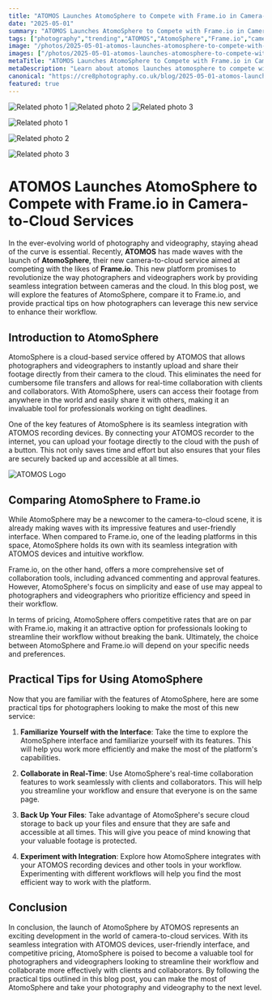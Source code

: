 ```yaml
---
title: "ATOMOS Launches AtomoSphere to Compete with Frame.io in Camera-to-Cloud Services"
date: "2025-05-01"
summary: "ATOMOS Launches AtomoSphere to Compete with Frame.io in Camera-to-Cloud Services - A trending topic in photography."
tags: ["photography","trending","ATOMOS","AtomoSphere","Frame.io","camera-to-cloud services","videography","collaboration tools","cloud storage","workflow","integration"]
image: "/photos/2025-05-01-atomos-launches-atomosphere-to-compete-with-frame-io-in-camera-to-cloud-services-1.jpg"
images: ["/photos/2025-05-01-atomos-launches-atomosphere-to-compete-with-frame-io-in-camera-to-cloud-services-1.jpg","/photos/2025-05-01-atomos-launches-atomosphere-to-compete-with-frame-io-in-camera-to-cloud-services-2.jpg","/photos/2025-05-01-atomos-launches-atomosphere-to-compete-with-frame-io-in-camera-to-cloud-services-3.jpg"]
metaTitle: "ATOMOS Launches AtomoSphere to Compete with Frame.io in Camera-to-Cloud Services | cre8 Photography"
metaDescription: "Learn about atomos launches atomosphere to compete with frame.io in camera-to-cloud services in photography with practical tips and insights."
canonical: "https://cre8photography.co.uk/blog/2025-05-01-atomos-launches-atomosphere-to-compete-with-frame-io-in-camera-to-cloud-services"
featured: true
---
```


<!-- Gallery as HTML -->

<div class="grid grid-cols-1 sm:grid-cols-2 md:grid-cols-3 gap-4">
  <img src="/photos/2025-05-01-atomos-launches-atomosphere-to-compete-with-frame-io-in-camera-to-cloud-services-1.jpg" alt="Related photo 1" class="w-full rounded-lg" />
<img src="/photos/2025-05-01-atomos-launches-atomosphere-to-compete-with-frame-io-in-camera-to-cloud-services-2.jpg" alt="Related photo 2" class="w-full rounded-lg" />
<img src="/photos/2025-05-01-atomos-launches-atomosphere-to-compete-with-frame-io-in-camera-to-cloud-services-3.jpg" alt="Related photo 3" class="w-full rounded-lg" />
</div>


<!-- Gallery as Markdown -->
![Related photo 1](/photos/2025-05-01-atomos-launches-atomosphere-to-compete-with-frame-io-in-camera-to-cloud-services-1.jpg)


![Related photo 2](/photos/2025-05-01-atomos-launches-atomosphere-to-compete-with-frame-io-in-camera-to-cloud-services-2.jpg)


![Related photo 3](/photos/2025-05-01-atomos-launches-atomosphere-to-compete-with-frame-io-in-camera-to-cloud-services-3.jpg)



# ATOMOS Launches AtomoSphere to Compete with Frame.io in Camera-to-Cloud Services

In the ever-evolving world of photography and videography, staying ahead of the curve is essential. Recently, **ATOMOS** has made waves with the launch of **AtomoSphere**, their new camera-to-cloud service aimed at competing with the likes of **Frame.io**. This new platform promises to revolutionize the way photographers and videographers work by providing seamless integration between cameras and the cloud. In this blog post, we will explore the features of AtomoSphere, compare it to Frame.io, and provide practical tips on how photographers can leverage this new service to enhance their workflow.

## Introduction to AtomoSphere

AtomoSphere is a cloud-based service offered by ATOMOS that allows photographers and videographers to instantly upload and share their footage directly from their camera to the cloud. This eliminates the need for cumbersome file transfers and allows for real-time collaboration with clients and collaborators. With AtomoSphere, users can access their footage from anywhere in the world and easily share it with others, making it an invaluable tool for professionals working on tight deadlines.

One of the key features of AtomoSphere is its seamless integration with ATOMOS recording devices. By connecting your ATOMOS recorder to the internet, you can upload your footage directly to the cloud with the push of a button. This not only saves time and effort but also ensures that your files are securely backed up and accessible at all times.

![ATOMOS Logo](/path/to/atomos_logo.png)

## Comparing AtomoSphere to Frame.io

While AtomoSphere may be a newcomer to the camera-to-cloud scene, it is already making waves with its impressive features and user-friendly interface. When compared to Frame.io, one of the leading platforms in this space, AtomoSphere holds its own with its seamless integration with ATOMOS devices and intuitive workflow. 

Frame.io, on the other hand, offers a more comprehensive set of collaboration tools, including advanced commenting and approval features. However, AtomoSphere's focus on simplicity and ease of use may appeal to photographers and videographers who prioritize efficiency and speed in their workflow.

In terms of pricing, AtomoSphere offers competitive rates that are on par with Frame.io, making it an attractive option for professionals looking to streamline their workflow without breaking the bank. Ultimately, the choice between AtomoSphere and Frame.io will depend on your specific needs and preferences.

## Practical Tips for Using AtomoSphere

Now that you are familiar with the features of AtomoSphere, here are some practical tips for photographers looking to make the most of this new service:

1. **Familiarize Yourself with the Interface**: Take the time to explore the AtomoSphere interface and familiarize yourself with its features. This will help you work more efficiently and make the most of the platform's capabilities.

2. **Collaborate in Real-Time**: Use AtomoSphere's real-time collaboration features to work seamlessly with clients and collaborators. This will help you streamline your workflow and ensure that everyone is on the same page.

3. **Back Up Your Files**: Take advantage of AtomoSphere's secure cloud storage to back up your files and ensure that they are safe and accessible at all times. This will give you peace of mind knowing that your valuable footage is protected.

4. **Experiment with Integration**: Explore how AtomoSphere integrates with your ATOMOS recording devices and other tools in your workflow. Experimenting with different workflows will help you find the most efficient way to work with the platform.

## Conclusion

In conclusion, the launch of AtomoSphere by ATOMOS represents an exciting development in the world of camera-to-cloud services. With its seamless integration with ATOMOS devices, user-friendly interface, and competitive pricing, AtomoSphere is poised to become a valuable tool for photographers and videographers looking to streamline their workflow and collaborate more effectively with clients and collaborators. By following the practical tips outlined in this blog post, you can make the most of AtomoSphere and take your photography and videography to the next level.

